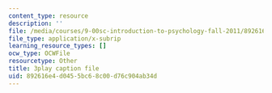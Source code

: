 ```yaml
---
content_type: resource
description: ''
file: /media/courses/9-00sc-introduction-to-psychology-fall-2011/892616e4d0455bc68c00d76c904ab34d_syXplPKQb_o.vtt
file_type: application/x-subrip
learning_resource_types: []
ocw_type: OCWFile
resourcetype: Other
title: 3play caption file
uid: 892616e4-d045-5bc6-8c00-d76c904ab34d
---
```

